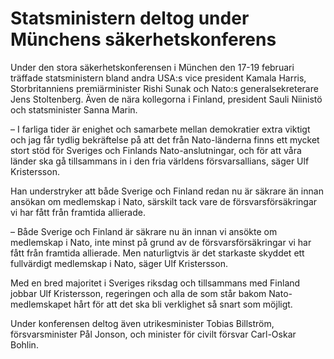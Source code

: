 # Statsministern deltog under Münchens säkerhetskonferens

Under den stora säkerhetskonferensen i München den 17-19 februari träffade statsministern bland andra USA:s vice president Kamala Harris, Storbritanniens premiärminister Rishi Sunak och Nato:s generalsekreterare Jens Stoltenberg. Även de nära kollegorna i Finland, president Sauli Niinistö och statsminister Sanna Marin.

– I farliga tider är enighet och samarbete mellan demokratier extra viktigt och jag får tydlig bekräftelse på att det från Nato-länderna finns ett mycket stort stöd för Sveriges och Finlands Nato-anslutningar, och för att våra länder ska gå tillsammans in i den fria världens försvarsallians, säger Ulf Kristersson.

Han understryker att både Sverige och Finland redan nu är säkrare än innan ansökan om medlemskap i Nato, särskilt tack vare de försvarsförsäkringar vi har fått från framtida allierade.

– Både Sverige och Finland är säkrare nu än innan vi ansökte om medlemskap i Nato, inte minst på grund av de försvarsförsäkringar vi har fått från framtida allierade. Men naturligtvis är det starkaste skyddet ett fullvärdigt medlemskap i Nato, säger Ulf Kristersson.

Med en bred majoritet i Sveriges riksdag och tillsammans med Finland jobbar Ulf Kristersson, regeringen och alla de som står bakom Nato-medlemskapet hårt för att det ska bli verklighet så snart som möjligt.

Under konferensen deltog även utrikesminister Tobias Billström, försvarsminister Pål Jonson, och minister för civilt försvar Carl-Oskar Bohlin.
